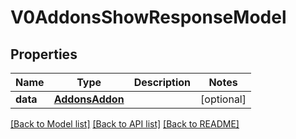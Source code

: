 # V0AddonsShowResponseModel

## Properties
Name | Type | Description | Notes
------------ | ------------- | ------------- | -------------
**data** | [**AddonsAddon**](AddonsAddon.md) |  | [optional] 

[[Back to Model list]](../README.md#documentation-for-models) [[Back to API list]](../README.md#documentation-for-api-endpoints) [[Back to README]](../README.md)


